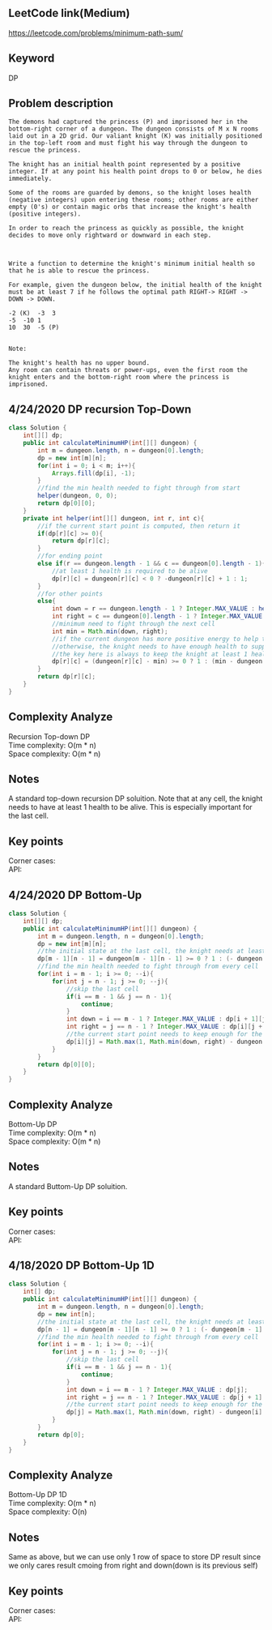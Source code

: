 ## LeetCode link(Medium)
https://leetcode.com/problems/minimum-path-sum/

## Keyword
DP

## Problem description
```
The demons had captured the princess (P) and imprisoned her in the bottom-right corner of a dungeon. The dungeon consists of M x N rooms laid out in a 2D grid. Our valiant knight (K) was initially positioned in the top-left room and must fight his way through the dungeon to rescue the princess.

The knight has an initial health point represented by a positive integer. If at any point his health point drops to 0 or below, he dies immediately.

Some of the rooms are guarded by demons, so the knight loses health (negative integers) upon entering these rooms; other rooms are either empty (0's) or contain magic orbs that increase the knight's health (positive integers).

In order to reach the princess as quickly as possible, the knight decides to move only rightward or downward in each step.

 

Write a function to determine the knight's minimum initial health so that he is able to rescue the princess.

For example, given the dungeon below, the initial health of the knight must be at least 7 if he follows the optimal path RIGHT-> RIGHT -> DOWN -> DOWN.

-2 (K)	-3	3
-5	-10	1
10	30	-5 (P)
 

Note:

The knight's health has no upper bound.
Any room can contain threats or power-ups, even the first room the knight enters and the bottom-right room where the princess is imprisoned.
```
## 4/24/2020 DP recursion Top-Down

```java
class Solution {
    int[][] dp;
    public int calculateMinimumHP(int[][] dungeon) {
        int m = dungeon.length, n = dungeon[0].length;
        dp = new int[m][n];
        for(int i = 0; i < m; i++){
            Arrays.fill(dp[i], -1);
        }
        //find the min health needed to fight through from start
        helper(dungeon, 0, 0);
        return dp[0][0];
    }
    private int helper(int[][] dungeon, int r, int c){
        //if the current start point is computed, then return it
        if(dp[r][c] >= 0){
            return dp[r][c];
        }
        //for ending point
        else if(r == dungeon.length - 1 && c == dungeon[0].length - 1){
            //at least 1 health is required to be alive
            dp[r][c] = dungeon[r][c] < 0 ? -dungeon[r][c] + 1 : 1;
        }
        //for other points
        else{
            int down = r == dungeon.length - 1 ? Integer.MAX_VALUE : helper(dungeon, r + 1, c);
            int right = c == dungeon[0].length - 1 ? Integer.MAX_VALUE : helper(dungeon, r, c + 1);
            //minimum need to fight through the next cell
            int min = Math.min(down, right);
            //if the current dungeon has more positive energy to help the knight to have enough health to fight the next cell, then the knight only needs to have 1 health to be alive when entering the cell
            //otherwise, the knight needs to have enough health to supplement the difference
            //the key here is always to keep the knight at least 1 health after entering the cell
            dp[r][c] = (dungeon[r][c] - min) >= 0 ? 1 : (min - dungeon[r][c]);
        }
        return dp[r][c];
    }
}
```

## Complexity Analyze
Recursion Top-down DP\
Time complexity: O(m * n)\
Space complexity: O(m * n)

## Notes
A standard top-down recursion DP soluition. Note that at any cell, the knight needs to have at least 1 health to be alive. This is especially important for the last cell.

## Key points
Corner cases: \
API:

## 4/24/2020 DP Bottom-Up

```java
class Solution {
    int[][] dp;
    public int calculateMinimumHP(int[][] dungeon) {
        int m = dungeon.length, n = dungeon[0].length;
        dp = new int[m][n];
        //the initial state at the last cell, the knight needs at least 1 health to be alive
        dp[m - 1][n - 1] = dungeon[m - 1][n - 1] >= 0 ? 1 : (- dungeon[m - 1][n - 1] + 1);
        //find the min health needed to fight through from every cell
        for(int i = m - 1; i >= 0; --i){
            for(int j = n - 1; j >= 0; --j){
                //skip the last cell
                if(i == m - 1 && j == n - 1){
                    continue;
                }
                int down = i == m - 1 ? Integer.MAX_VALUE : dp[i + 1][j];
                int right = j == n - 1 ? Integer.MAX_VALUE : dp[i][j + 1];
                //the current start point needs to keep enough for the next smaller start cell or at least 1 heal to alive
                dp[i][j] = Math.max(1, Math.min(down, right) - dungeon[i][j]);
            }
        }
        return dp[0][0];
    }
}
```

## Complexity Analyze
Bottom-Up DP\
Time complexity: O(m * n)\
Space complexity: O(m * n)

## Notes
A standard Buttom-Up DP soluition.

## Key points
Corner cases: \
API:

## 4/18/2020 DP Bottom-Up 1D

```java
class Solution {
    int[] dp;
    public int calculateMinimumHP(int[][] dungeon) {
        int m = dungeon.length, n = dungeon[0].length;
        dp = new int[n];
        //the initial state at the last cell, the knight needs at least 1 health to be alive
        dp[n - 1] = dungeon[m - 1][n - 1] >= 0 ? 1 : (- dungeon[m - 1][n - 1] + 1);
        //find the min health needed to fight through from every cell
        for(int i = m - 1; i >= 0; --i){
            for(int j = n - 1; j >= 0; --j){
                //skip the last cell
                if(i == m - 1 && j == n - 1){
                    continue;
                }
                int down = i == m - 1 ? Integer.MAX_VALUE : dp[j];
                int right = j == n - 1 ? Integer.MAX_VALUE : dp[j + 1];
                //the current start point needs to keep enough for the next smaller start cell or at least 1 heal to alive
                dp[j] = Math.max(1, Math.min(down, right) - dungeon[i][j]);
            }
        }
        return dp[0];
    }
}
```

## Complexity Analyze
Bottom-Up DP 1D\
Time complexity: O(m * n)\
Space complexity: O(n)

## Notes
Same as above, but we can use only 1 row of space to store DP result since we only cares result cmoing from right and down(down is its previous self)

## Key points
Corner cases: \
API: